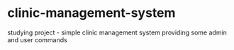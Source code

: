 # clinic-management-system
studying project - simple clinic management system providing some admin and user commands 
